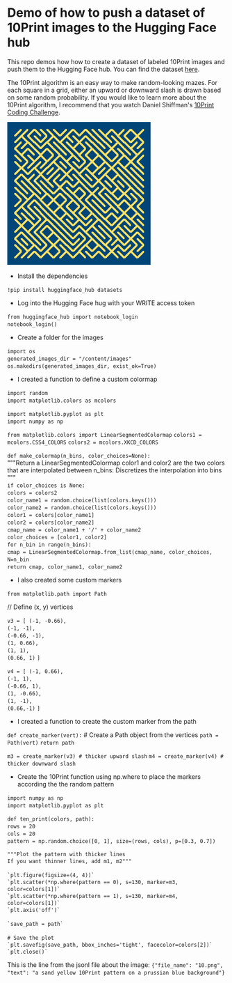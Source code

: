# Demo of how to push a dataset of 10Print images to the Hugging Face hub

This repo demos how how to create a dataset of labeled 10Print images and push them to the Hugging Face hub. You can find the dataset [here](https://huggingface.co/datasets/kfahn/10Print).

The 10Print algorithm is an easy way to make random-looking mazes. For each square in a grid, either an upward or downward slash is drawn based on some random probability. If you would like to learn more about the 10Print algorithm, I recommend that you watch Daniel Shiffman's [10Print Coding Challenge](https://thecodingtrain.com/challenges/76-10Print).

![image](assets/10.png)

- Install the dependencies

`!pip install huggingface_hub datasets`

- Log into the Hugging Face hug with your WRITE access token

`from huggingface_hub import notebook_login`  
`notebook_login()`

- Create a folder for the images

`import os`  
`generated_images_dir = "/content/images"`  
`os.makedirs(generated_images_dir, exist_ok=True)`

- I created a function to define a custom colormap

`import random`  
`import matplotlib.colors as mcolors`

`import matplotlib.pyplot as plt`  
`import numpy as np`

`from matplotlib.colors import LinearSegmentedColormap`
`colors1 = mcolors.CSS4_COLORS`
`colors2 = mcolors.XKCD_COLORS`

`def make_colormap(n_bins, color_choices=None):`  
"""Return a LinearSegmentedColormap
color1 and color2 are the two colors that are interpolated between
n_bins: Discretizes the interpolation into bins
"""  
`if color_choices is None:`  
`colors = colors2`  
`color_name1 = random.choice(list(colors.keys()))`  
`color_name2 = random.choice(list(colors.keys()))`  
`color1 = colors[color_name1]`  
`color2 = colors[color_name2]`  
`cmap_name = color_name1 + '/' + color_name2`  
`color_choices = [color1, color2]`  
`for n_bin in range(n_bins):`  
`cmap = LinearSegmentedColormap.from_list(cmap_name, color_choices, N=n_bin`  
`return cmap, color_name1, color_name2`

- I also created some custom markers

`from matplotlib.path import Path`

// Define (x, y) vertices

`v3 = [ (-1, -0.66),`  
`(-1, -1),`  
`(-0.66, -1),`  
`(1, 0.66),`  
`(1, 1),`  
`(0.66, 1)`
`]`

`v4 = [ (-1, 0.66),`  
`(-1, 1),`  
`(-0.66, 1),`  
`(1, -0.66),`  
`(1, -1),`  
`(0.66,-1)`
`]`

- I created a function to create the custom marker from the path

`def create_marker(vert):` # Create a Path object from the vertices
`path = Path(vert)`
`return path`

`m3 = create_marker(v3) # thicker upward slash`
`m4 = create_marker(v4) # thicker downward slash`

- Create the 10Print function using np.where to place the markers according the the random pattern

`import numpy as np`  
`import matplotlib.pyplot as plt`

`def ten_print(colors, path):`  
 `rows = 20`  
 `cols = 20`  
 `pattern = np.random.choice([0, 1], size=(rows, cols), p=[0.3, 0.7])`

    """Plot the pattern with thicker lines
    If you want thinner lines, add m1, m2"""

    `plt.figure(figsize=(4, 4))`
    `plt.scatter(*np.where(pattern == 0), s=130, marker=m3, color=colors[1])`
    `plt.scatter(*np.where(pattern == 1), s=130, marker=m4, color=colors[1])`
    `plt.axis('off')`

    `save_path = path`

    # Save the plot
    `plt.savefig(save_path, bbox_inches='tight', facecolor=colors[2])`
    `plt.close()`

This is the line from the jsonl file about the image:
`{"file_name": "10.png", "text": "a sand yellow 10Print pattern on a prussian blue background"}`
